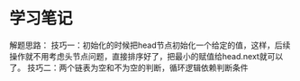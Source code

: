 # 学习笔记

解题思路：
技巧一：初始化的时候把head节点初始化一个给定的值，这样，后续操作就不用考虑头节点问题，直接排序好了，把最小的赋值给head.next就可以了。
技巧二：两个链表为空和不为空的判断，循环逻辑依赖判断条件